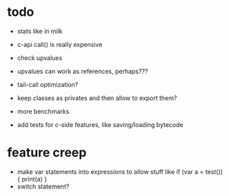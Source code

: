 # todo

* stats like in milk
* c-api call() is really expensive
* check upvalues
* upvalues can work as references, perhaps???
* tail-call optimization?
* keep classes as privates and then allow to export them?
* more benchmarks

* add tests for c-side features, like saving/loading bytecode

# feature creep
* make var statements into expressions to allow stuff like if (var a = test()) { print(a) }
* switch statement?